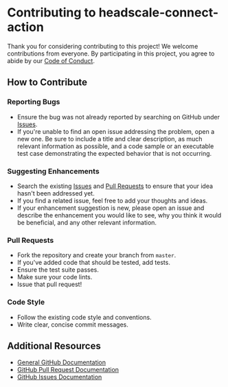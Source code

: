 # Contributing to headscale-connect-action

Thank you for considering contributing to this project! We welcome contributions from everyone. By participating in this project, you agree to abide by our [Code of Conduct](CODE_OF_CONDUCT.md).

## How to Contribute

### Reporting Bugs

- Ensure the bug was not already reported by searching on GitHub under [Issues](https://github.com/candidco/headscale-connect-action/issues).
- If you're unable to find an open issue addressing the problem, open a new one. Be sure to include a title and clear description, as much relevant information as possible, and a code sample or an executable test case demonstrating the expected behavior that is not occurring.

### Suggesting Enhancements

- Search the existing [Issues](https://github.com/candidco/headscale-connect-action/issues) and [Pull Requests](https://github.com/candidco/headscale-connect-action/pulls) to ensure that your idea hasn't been addressed yet.
- If you find a related issue, feel free to add your thoughts and ideas.
- If your enhancement suggestion is new, please open an issue and describe the enhancement you would like to see, why you think it would be beneficial, and any other relevant information.

### Pull Requests

- Fork the repository and create your branch from `master`.
- If you've added code that should be tested, add tests.
- Ensure the test suite passes.
- Make sure your code lints.
- Issue that pull request!

### Code Style

- Follow the existing code style and conventions.
- Write clear, concise commit messages.

## Additional Resources

- [General GitHub Documentation](https://docs.github.com/)
- [GitHub Pull Request Documentation](https://docs.github.com/en/pull-requests)
- [GitHub Issues Documentation](https://docs.github.com/en/issues)
